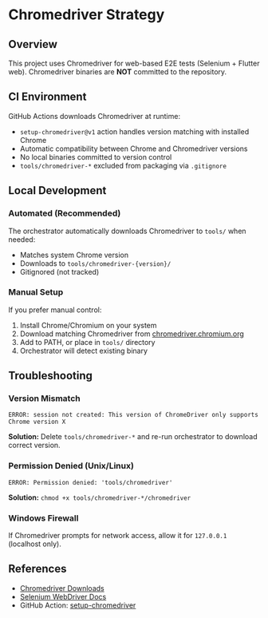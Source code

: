 # Chromedriver Strategy

## Overview
This project uses Chromedriver for web-based E2E tests (Selenium + Flutter web). Chromedriver binaries are **NOT** committed to the repository.

## CI Environment
GitHub Actions downloads Chromedriver at runtime:
- `setup-chromedriver@v1` action handles version matching with installed Chrome
- Automatic compatibility between Chrome and Chromedriver versions
- No local binaries committed to version control
- `tools/chromedriver-*` excluded from packaging via `.gitignore`

## Local Development

### Automated (Recommended)
The orchestrator automatically downloads Chromedriver to `tools/` when needed:
- Matches system Chrome version
- Downloads to `tools/chromedriver-{version}/`
- Gitignored (not tracked)

### Manual Setup
If you prefer manual control:
1. Install Chrome/Chromium on your system
2. Download matching Chromedriver from [chromedriver.chromium.org](https://chromedriver.chromium.org/)
3. Add to PATH, or place in `tools/` directory
4. Orchestrator will detect existing binary

## Troubleshooting

### Version Mismatch
```
ERROR: session not created: This version of ChromeDriver only supports Chrome version X
```
**Solution:** Delete `tools/chromedriver-*` and re-run orchestrator to download correct version.

### Permission Denied (Unix/Linux)
```
ERROR: Permission denied: 'tools/chromedriver'
```
**Solution:** `chmod +x tools/chromedriver-*/chromedriver`

### Windows Firewall
If Chromedriver prompts for network access, allow it for `127.0.0.1` (localhost only).

## References
- [Chromedriver Downloads](https://chromedriver.chromium.org/)
- [Selenium WebDriver Docs](https://www.selenium.dev/documentation/webdriver/)
- GitHub Action: [setup-chromedriver](https://github.com/marketplace/actions/setup-chromedriver)